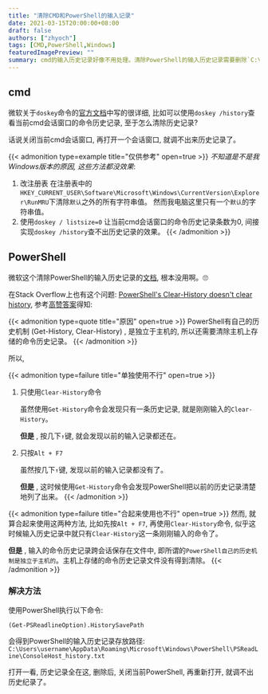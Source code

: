```yaml
---
title: "清除CMD和PowerShell的输入记录"
date: 2021-03-15T20:00:00+08:00
draft: false
authors: ["zhyoch"]
tags: [CMD,PowerShell,Windows]
featuredImagePreview: ""
summary: cmd的输入历史记录好像不用处理。清除PowerShell的输入历史记录需要删除`C:\Users\username\AppData\Roaming\Microsoft\Windows\PowerShell\PSReadLine\ConsoleHost_history.txt`。
---
```


## cmd

微软关于`doskey`命令的[官方文档](https://learn.microsoft.com/en-us/windows-server/administration/windows-commands/doskey)中写的很详细, 比如可以使用`doskey /history`查看当前cmd会话窗口的命令历史记录, 至于怎么清除历史记录? 

话说关闭当前cmd会话窗口, 再打开一个会话窗口, 就调不出来历史记录了。 

{{< admonition type=example title="仅供参考" open=true >}}
*不知道是不是我Windows版本的原因, 这些方法都没效果*: 

1. 改注册表
    在注册表中的`HKEY_CURRENT_USER\Software\Microsoft\Windows\CurrentVersion\Explorer\RunMRU`下清除`默认`之外的所有字符串值。
    然而我电脑这里只有一个`默认`的字符串值。
2. 使用`doskey / listsize=0`
    让当前cmd会话窗口的命令历史记录条数为0, 间接实现`doskey /history`查不出历史记录的效果。
{{< /admonition >}}

## PowerShell

微软这个清除PowerShell的输入历史记录的[文档](https://learn.microsoft.com/en-us/powershell/module/microsoft.powershell.core/clear-history), 根本没用啊。🙄

在Stack Overflow上也有这个问题: [PowerShell's Clear-History doesn't clear history](https://stackoverflow.com/questions/13257775/powershells-clear-history-doesnt-clear-history), 参考[高赞答案](https://stackoverflow.com/questions/13257775/powershells-clear-history-doesnt-clear-history/38807689#38807689)得知: 

{{< admonition type=quote title="原因" open=true >}}
PowerShell有自己的历史机制 (Get-History, Clear-History) , 是独立于主机的, 所以还需要清除主机上存储的命令历史记录。
{{< /admonition >}}

所以, 

{{< admonition type=failure title="单独使用不行" open=true >}}
1. 只使用`Clear-History`命令

    虽然使用`Get-History`命令会发现只有一条历史记录, 就是刚刚输入的`Clear-History`。

    **但是** , 按几下`↑`键, 就会发现以前的输入记录都还在。
2. 只按`Alt + F7`

    虽然按几下`↑`键, 发现以前的输入记录都没有了。
    
    **但是** , 这时候使用`Get-History`命令会发现PowerShell把以前的历史记录清楚地列了出来。
{{< /admonition >}}

{{< admonition type=failure title="合起来使用也不行" open=true >}}
然而, 就算合起来使用这两种方法, 比如先按`Alt + F7`, 再使用`Clear-History`命令, 似乎这时候输入历史记录中就只有`Clear-History`这一条刚刚输入的命令了。

**但是** , 输入的命令历史记录跨会话保存在文件中, 即所谓的`PowerShell自己的历史机制是独立于主机的`。主机上存储的命令历史记录文件没有得到清除。
{{< /admonition >}}

### 解决方法

使用PowerShell执行以下命令: 

```shell
(Get-PSReadlineOption).HistorySavePath
```

会得到PowerShell的输入历史记录存放路径: `C:\Users\username\AppData\Roaming\Microsoft\Windows\PowerShell\PSReadLine\ConsoleHost_history.txt`

打开一看, 历史记录全在这, 删除后, 关闭当前PowerShell, 再重新打开, 就调不出历史纪录了。
